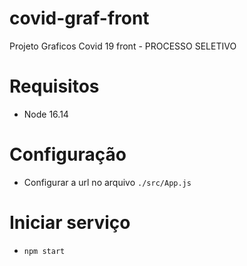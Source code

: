 # covid-graf-front
Projeto Graficos Covid 19 front - PROCESSO SELETIVO

# Requisitos
- Node 16.14

# Configuração
- Configurar a url no arquivo `./src/App.js`

# Iniciar serviço
- `npm start`

